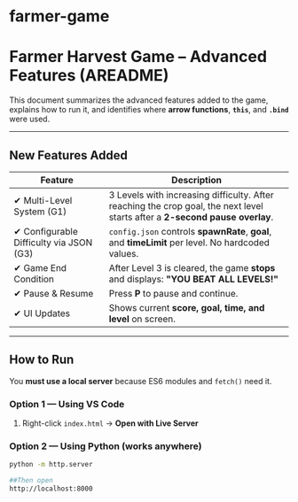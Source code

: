 # farmer-game
# Farmer Harvest Game – Advanced Features (AREADME)

This document summarizes the advanced features added to the game, explains how to run it, and identifies where **arrow functions**, **`this`**, and **`.bind`** were used.

---

##  New Features Added

| Feature | Description |
|---------|-------------|
| ✔ Multi-Level System (G1) | 3 Levels with increasing difficulty. After reaching the crop goal, the next level starts after a **2-second pause overlay**. |
| ✔ Configurable Difficulty via JSON (G3) | `config.json` controls **spawnRate**, **goal**, and **timeLimit** per level. No hardcoded values. |
| ✔ Game End Condition | After Level 3 is cleared, the game **stops** and displays: **"YOU BEAT ALL LEVELS!"** |
| ✔ Pause & Resume | Press **P** to pause and continue. |
| ✔ UI Updates | Shows current **score, goal, time, and level** on screen. |

---

## How to Run

You **must use a local server** because ES6 modules and `fetch()` need it.

### Option 1 — Using VS Code

1. Right-click `index.html` → **Open with Live Server**

### Option 2 — Using Python (works anywhere)

```bash
python -m http.server

##Then open
http://localhost:8000

